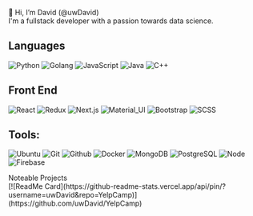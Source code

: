 👋 Hi, I’m David (@uwDavid)\
I'm a fullstack developer with a passion towards data science.
## Languages

![Python](https://img.shields.io/badge/-Python-000000?style=flat&logo=python)
![Golang](https://img.shields.io/badge/-Golang-000000?style=flat&logo=go)
![JavaScript](https://img.shields.io/badge/-JavaScript-000000?style=flat&logo=javascript)
![Java](https://img.shields.io/badge/-Java-000000?style=flat&logo=java)
![C++](https://img.shields.io/badge/-C++-000000?style=flat&logo=c%2B%2B)

## Front End
![React](https://img.shields.io/badge/-React-black?style=flat-square&logo=react)
![Redux](https://img.shields.io/badge/-Redux-black?style=flat-square&logo=Redux)
![Next.js](https://img.shields.io/badge/-Next-black?style=flat-square&logo=Next.js)
![Material_UI](https://img.shields.io/badge/-Material_UI-black?style=flat-square&logo=material-ui)
![Bootstrap](https://img.shields.io/badge/-Bootstrap-black?style=flat-square&logo=bootstrap)
![SCSS](https://img.shields.io/badge/-SCSS-black?style=flat-square&logo=SASS)

## Tools:
![Ubuntu](https://img.shields.io/badge/-Ubuntu-black?style=flat-square&logo=ubuntu)
![Git](https://img.shields.io/badge/-Git-000000?style=flat&logo=git)
![Github](https://img.shields.io/badge/-Github-000000?style=flat&logo=github)
![Docker](https://img.shields.io/badge/-Docker-000000?style=flat&logo=docker)
![MongoDB](https://img.shields.io/badge/-MongoDB-000000?style=flat&logo=mongodb)
![PostgreSQL](https://img.shields.io/badge/-PostgreSQL-000000?style=flat&logo=postgresql)
![Node](https://img.shields.io/badge/-Node-000000?style=flat&logo=node.js)
![Firebase](https://img.shields.io/badge/-Firebase-black?style=flat-square&logo=Firebase)

<summary>
Noteable Projects
</summary>
[![ReadMe Card](https://github-readme-stats.vercel.app/api/pin/?username=uwDavid&repo=YelpCamp)](https://github.com/uwDavid/YelpCamp)
